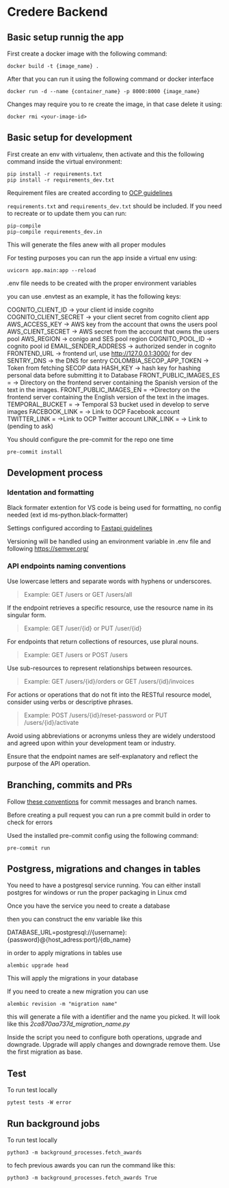 # Credere Backend

## Basic setup runnig the app

First create a docker image with the following command:

```
docker build -t {image_name} .
```

After that you can run it using the following command or docker interface

```
docker run -d --name {container_name} -p 8000:8000 {image_name}
```

Changes may require you to re create the image, in that case delete it using:

```
docker rmi <your-image-id>
```

## Basic setup for development

First create an env with virtualenv, then activate and this the following command inside the virtual environment:

```
pip install -r requirements.txt
pip install -r requirements_dev.txt
```

Requirement files are created according to [OCP guidelines](https://ocp-software-handbook.readthedocs.io/en/latest/python/requirements.html)

`requirements.txt` and `requirements_dev.txt` should be included.
If you need to recreate or to update them you can run:

```
pip-compile
pip-compile requirements_dev.in
```

This will generate the files anew with all proper modules

For testing purposes you can run the app inside a virtual env using:

```
uvicorn app.main:app --reload
```

.env file needs to be created with the proper environment variables

you can use .envtest as an example, it has the following keys:

COGNITO_CLIENT_ID -> your client id inside cognito
COGNITO_CLIENT_SECRET -> your client secret from cognito client app
AWS_ACCESS_KEY -> AWS key from the account that owns the users pool
AWS_CLIENT_SECRET -> AWS secret from the account that owns the users pool
AWS_REGION -> conigo and SES pool region
COGNITO_POOL_ID -> cognito pool id
EMAIL_SENDER_ADDRESS -> authorized sender in cognito
FRONTEND_URL -> frontend url, use http://127.0.0.1:3000/ for dev
SENTRY_DNS -> the DNS for sentry
COLOMBIA_SECOP_APP_TOKEN -> Token from fetching SECOP data
HASH_KEY -> hash key for hashing personal data before submitting it to Database
FRONT_PUBLIC_IMAGES_ES = -> Directory on the frontend server containing the Spanish version of the text in the images.
FRONT_PUBLIC_IMAGES_EN = ->Directory on the frontend server containing the English version of the text in the images.
TEMPORAL_BUCKET = -> Temporal S3 bucket used in develop to serve images
FACEBOOK_LINK = -> Link to OCP Facebook account
TWITTER_LINK = ->Link to OCP Twitter account
LINK_LINK = -> Link to (pending to ask)

You should configure the pre-commit for the repo one time

```
pre-commit install
```

## Development process

### Identation and formatting

Black formater extention for VS code is being used for formatting, no config needed (ext id ms-python.black-formatter)

Settings configured according to [Fastapi guidelines](https://fastapi.tiangolo.com/advanced/settings/)

Versioning will be handled using an environment variable in .env file and following https://semver.org/

### API endpoints naming conventions

Use lowercase letters and separate words with hyphens or underscores.

> Example: GET /users or GET /users/all

If the endpoint retrieves a specific resource, use the resource name in its singular form.

> Example: GET /user/{id} or PUT /user/{id}

For endpoints that return collections of resources, use plural nouns.

> Example: GET /users or POST /users

Use sub-resources to represent relationships between resources.

> Example: GET /users/{id}/orders or GET /users/{id}/invoices

For actions or operations that do not fit into the RESTful resource model, consider using verbs or descriptive phrases.

> Example: POST /users/{id}/reset-password or PUT /users/{id}/activate

Avoid using abbreviations or acronyms unless they are widely understood and agreed upon within your development team or industry.

Ensure that the endpoint names are self-explanatory and reflect the purpose of the API operation.

## Branching, commits and PRs

Follow [these conventions](https://ocp-software-handbook.readthedocs.io/en/latest/git/index.html) for commit messages and branch names.

Before creating a pull request you can run a pre commit build in order to check for errors

Used the installed pre-commit config using the following command:

```
pre-commit run
```

## Postgress, migrations and changes in tables

You need to have a postgresql service running. You can either install postgres for windows or run the proper packaging in Linux cmd

Once you have the service you need to create a database

then you can construct the env variable like this

DATABASE_URL=postgresql://{username}:{password}@{host_adress:port}/{db_name}

in order to apply migrations in tables use

```
alembic upgrade head
```

This will apply the migrations in your database

If you need to create a new migration you can use

```
alembic revision -m "migration name"
```

this will generate a file with a identifier and the name you picked.
It will look like this _2ca870aa737d_migration_name.py_

Inside the script you need to configure both operations, upgrade and downgrade. Upgrade will apply changes and downgrade remove them. Use the first migration as base.

## Test

To run test locally

```
pytest tests -W error
```

## Run background jobs

To run test locally

```
python3 -m background_processes.fetch_awards
```
to fech previous awards you can run the command like this:

```
python3 -m background_processes.fetch_awards True
```